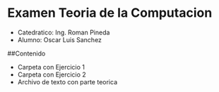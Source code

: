 # Examen Teoria de la Computacion
- Catedratico: Ing. Roman Pineda</br>
- Alumno: Oscar Luis Sanchez</br>

##Contenido
- Carpeta con Ejercicio 1</br>
- Carpeta con Ejercicio 2</br>
- Archivo de texto con parte teorica</br>
